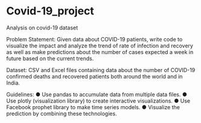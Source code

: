 # Covid-19_project
Analysis on covid-19 dataset

Problem Statement:
Given data about COVID-19 patients, write code to visualize the impact and analyze the trend of rate of infection and recovery as well as make predictions about the number of cases expected a week in future based on the current trends.

Dataset:
CSV and Excel files containing data about the number of COVID-19 confirmed deaths and recovered patients both around the world and in India. 

Guidelines:
● Use pandas to accumulate data from multiple data files.
● Use plotly (visualization library) to create interactive visualizations.
● Use Facebook prophet library to make time series models.
● Visualize the prediction by combining these technologies.

